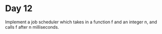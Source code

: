 # Day 12

Implement a job scheduler which takes in a function f and an integer n, and calls f after n milliseconds.
